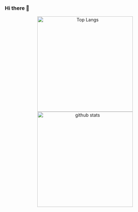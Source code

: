### Hi there 👋
<!-- 
[![Top Langs](https://github-readme-stats.vercel.app/api/top-langs/?username=tawichi
)](https://github.com/anuraghazra/github-readme-stats)

[![Anurag's GitHub stats](https://github-readme-stats.vercel.app/api?username=tawichi
)](https://github.com/anuraghazra/github-readme-stats)

[![GitHub Streak](https://github-readme-streak-stats.herokuapp.com/?user=tawichi
)](https://git.io/streak-stats)

-->

<p align="center"> 
  <img alt="Top Langs" height="300px" src="https://github-readme-stats.vercel.app/api/top-langs/?username=tawichi" />
  <img alt="github stats" height="300px" src="https://github-readme-streak-stats.herokuapp.com/?user=tawichi" />
</p>

<!--
**tawichi/tawichi** is a ✨ _special_ ✨ repository because its `README.md` (this file) appears on your GitHub profile.

Here are some ideas to get you started:
[

- 🔭 I’m currently working on ...
- 🌱 I’m currently learning ...
- 👯 I’m looking to collaborate on ...
- 🤔 I’m looking for help with ...
- 💬 Ask me about ...
- 📫 How to reach me: ...
- 😄 Pronouns: ...
- ⚡ Fun fact: ...
-->
